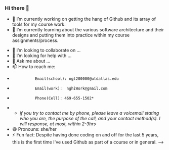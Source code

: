 ### Hi there 👋

* 🔭 I’m currently working on getting the hang of Github and its array of tools for my course work.
* 🌱 I’m currently learning about the various software architecture and their designs and putting them into practice within my course assignments/process. 
- 👯 I’m looking to collaborate on ...
- 🤔 I’m looking for help with ...
- 💬 Ask me about ...
- 📫 How to reach me:
-               Email(school): ngl200000@utdallas.edu
-               Email(work):  nghiWork@gmail.com
-               Phone(Cell): 469-655-1502*
-   * _if you try to contact me by phone, please leave a voicemail stating who you are, the purpose of the call, and your contact method(s). I will response, at most, within 2-3hrs_
- 😄 Pronouns: she/her
- ⚡ Fun fact: Despite having done coding on and off for the last 5 years, this is the first time I've used Github as part of a course or in general.
-->

